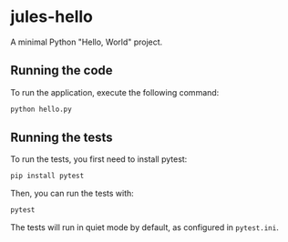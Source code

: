 # jules-hello

A minimal Python "Hello, World" project.

## Running the code

To run the application, execute the following command:

```bash
python hello.py
```

## Running the tests

To run the tests, you first need to install pytest:

```bash
pip install pytest
```

Then, you can run the tests with:

```bash
pytest
```

The tests will run in quiet mode by default, as configured in `pytest.ini`.